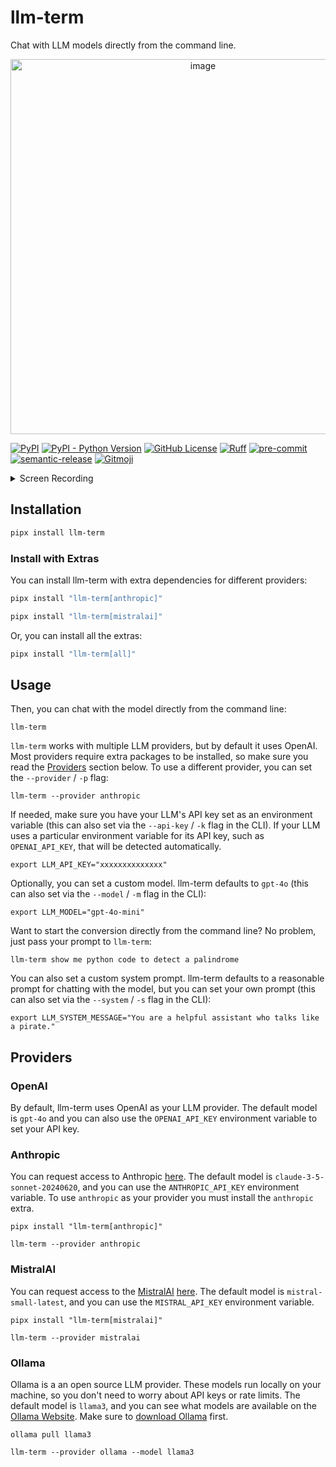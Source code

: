 # llm-term

Chat with LLM models directly from the command line.

<p align="center">
<img width="600" alt="image" src="https://i.imgur.com/453xL6I.png">
</p>

[![PyPI](https://img.shields.io/pypi/v/llm-term?color=blue&label=🤖%20llm-term)](https://github.com/juftin/llm-term)
[![PyPI - Python Version](https://img.shields.io/pypi/pyversions/llm-term)](https://pypi.python.org/pypi/llm-term/)
[![GitHub License](https://img.shields.io/github/license/juftin/llm-term?color=blue&label=License)](https://github.com/juftin/llm-term/blob/main/LICENSE)
[![Ruff](https://img.shields.io/endpoint?url=https://raw.githubusercontent.com/astral-sh/ruff/main/assets/badge/v2.json)](https://github.com/astral-sh/ruff)
[![pre-commit](https://img.shields.io/badge/pre--commit-enabled-lightgreen?logo=pre-commit)](https://github.com/pre-commit/pre-commit)
[![semantic-release](https://img.shields.io/badge/%20%20%F0%9F%93%A6%F0%9F%9A%80-semantic--release-e10079.svg)](https://github.com/semantic-release/semantic-release)
[![Gitmoji](https://img.shields.io/badge/gitmoji-%20😜%20😍-FFDD67.svg)](https://gitmoji.dev)

<details>
<summary>Screen Recording</summary>
<video controls>
  <source src="https://user-images.githubusercontent.com/49741340/270871763-d872650e-bceb-4da3-8bc6-3e079d55e5a3.mov" type="video/mp4">
  Your browser does not support the video tag.
</video>
</details>

## Installation

```bash
pipx install llm-term
```

### Install with Extras

You can install llm-term with extra dependencies for different providers:

```bash
pipx install "llm-term[anthropic]"
```

```bash
pipx install "llm-term[mistralai]"
```

Or, you can install all the extras:

```bash
pipx install "llm-term[all]"
```

## Usage

Then, you can chat with the model directly from the command line:

```shell
llm-term
```

`llm-term` works with multiple LLM providers, but by default it uses OpenAI.
Most providers require extra packages to be installed, so make sure you
read the [Providers](#providers) section below. To use a different provider, you
can set the `--provider` / `-p` flag:

```shell
llm-term --provider anthropic
```

If needed, make sure you have your LLM's API key set as an environment variable
(this can also set via the `--api-key` / `-k` flag in the CLI). If your LLM uses
a particular environment variable for its API key, such as `OPENAI_API_KEY`,
that will be detected automatically.

```shell
export LLM_API_KEY="xxxxxxxxxxxxxx"
```

Optionally, you can set a custom model. llm-term defaults
to `gpt-4o` (this can also set via the `--model` / `-m` flag in the CLI):

```shell
export LLM_MODEL="gpt-4o-mini"
```

Want to start the conversion directly from the command line? No problem,
just pass your prompt to `llm-term`:

```shell
llm-term show me python code to detect a palindrome
```

You can also set a custom system prompt. llm-term defaults to a reasonable
prompt for chatting with the model, but you can set your own prompt (this
can also set via the `--system` / `-s` flag in the CLI):

```shell
export LLM_SYSTEM_MESSAGE="You are a helpful assistant who talks like a pirate."
```

## Providers

### OpenAI

By default, llm-term uses OpenAI as your LLM provider. The default model is
`gpt-4o` and you can also use the `OPENAI_API_KEY` environment variable
to set your API key.

### Anthropic

You can request access to Anthropic [here](https://www.anthropic.com/). The
default model is `claude-3-5-sonnet-20240620`, and you can use the `ANTHROPIC_API_KEY` environment
variable. To use `anthropic` as your provider you must install the `anthropic`
extra.

```shell
pipx install "llm-term[anthropic]"
```

```shell
llm-term --provider anthropic
```

### MistralAI

You can request access to the [MistralAI](https://mistral.ai/)
[here](https://console.mistral.ai/). The default model is
`mistral-small-latest`, and you can use the `MISTRAL_API_KEY` environment variable.

```shell
pipx install "llm-term[mistralai]"
```

```shell
llm-term --provider mistralai
```

### Ollama

Ollama is a an open source LLM provider. These models run locally on your
machine, so you don't need to worry about API keys or rate limits. The default
model is `llama3`, and you can see what models are available on the [Ollama
Website](https://ollama.com/library). Make sure to
[download Ollama](https://ollama.com/download) first.

```shell
ollama pull llama3
```

```shell
llm-term --provider ollama --model llama3
```
